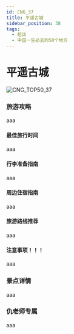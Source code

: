 ```yaml
---
id: CNG_37
title: 平遥古城
sidebar_position: 38
tags:
  - 拾柒
  - 中国一生必去的50个地方
---
```


# 平遥古城

![CNG\_TOP50\_37](https://github.com/AzraelQAQ/my-docusaurus-site/blob/master/img/love/CNG\_TOP50/37.png)

### 旅游攻略

aaa

#### 最佳旅行时间

aaa

#### 行李准备指南

aaa

#### 周边住宿指南

aaa

#### 旅游路线推荐

aaa

#### 注意事项！！！

aaa

### 景点详情

aaa

### 仇老师专属

aaa
